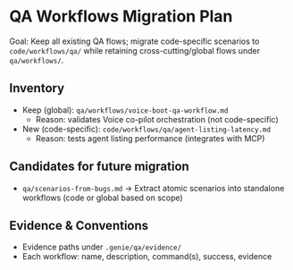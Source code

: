 
# QA Workflows Migration Plan

Goal: Keep all existing QA flows; migrate code-specific scenarios to `code/workflows/qa/` while retaining cross-cutting/global flows under `qa/workflows/`.

## Inventory
- Keep (global): `qa/workflows/voice-boot-qa-workflow.md`
  - Reason: validates Voice co-pilot orchestration (not code-specific)
- New (code-specific): `code/workflows/qa/agent-listing-latency.md`
  - Reason: tests agent listing performance (integrates with MCP)

## Candidates for future migration
- `qa/scenarios-from-bugs.md` → Extract atomic scenarios into standalone workflows (code or global based on scope)

## Evidence & Conventions
- Evidence paths under `.genie/qa/evidence/`
- Each workflow: name, description, command(s), success, evidence

